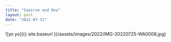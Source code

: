 ```yaml
---
title: "Saoirse and Ona"
layout: post
date: "2022-07-31"
---
```


![yo yo]({{ site.baseurl }}/assets/images/2022/IMG-20220725-WA0008.jpg)
